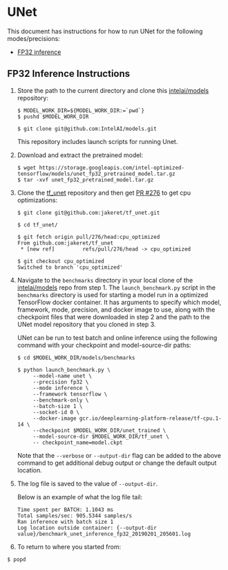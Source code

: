 # UNet

This document has instructions for how to run UNet for the following
modes/precisions:
* [FP32 inference](#fp32-inference-instructions)

## FP32 Inference Instructions

1. Store the path to the current directory and clone this [intelai/models](https://github.com/IntelAI/models)
   repository:
   ```
   $ MODEL_WORK_DIR=${MODEL_WORK_DIR:=`pwd`}
   $ pushd $MODEL_WORK_DIR

   $ git clone git@github.com:IntelAI/models.git
   ```
   This repository includes launch scripts for running Unet.

2. Download and extract the pretrained model:
   ```
   $ wget https://storage.googleapis.com/intel-optimized-tensorflow/models/unet_fp32_pretrained_model.tar.gz
   $ tar -xvf unet_fp32_pretrained_model.tar.gz
   ```

3. Clone the [tf_unet](https://github.com/jakeret/tf_unet) repository
   and then get [PR #276](https://github.com/jakeret/tf_unet/pull/276)
   to get cpu optimizations:

   ```
   $ git clone git@github.com:jakeret/tf_unet.git

   $ cd tf_unet/

   $ git fetch origin pull/276/head:cpu_optimized
   From github.com:jakeret/tf_unet
    * [new ref]         refs/pull/276/head -> cpu_optimized

   $ git checkout cpu_optimized
   Switched to branch 'cpu_optimized'
   ```

4. Navigate to the `benchmarks` directory in your local clone of the
   [intelai/models](https://github.com/IntelAI/models) repo from step 1.
   The `launch_benchmark.py` script in the `benchmarks` directory is
   used for starting a model run in a optimized TensorFlow docker
   container. It has arguments to specify which model, framework, mode,
   precision, and docker image to use, along with the checkpoint files
   that were downloaded in step 2 and the path to the UNet model
   repository that you cloned in step 3.

   UNet can be run to test batch and online inference using the
   following command with your checkpoint and model-source-dir paths:

   ```
   $ cd $MODEL_WORK_DIR/models/benchmarks
   
   $ python launch_benchmark.py \
        --model-name unet \
        --precision fp32 \
        --mode inference \
        --framework tensorflow \
        --benchmark-only \
        --batch-size 1 \
        --socket-id 0 \
        --docker-image gcr.io/deeplearning-platform-release/tf-cpu.1-14 \
        --checkpoint $MODEL_WORK_DIR/unet_trained \
        --model-source-dir $MODEL_WORK_DIR/tf_unet \
        -- checkpoint_name=model.ckpt
   ```

   Note that the `--verbose` or `--output-dir` flag can be added to the above
   command to get additional debug output or change the default output location.

5. The log file is saved to the value of `--output-dir`.

   Below is an example of what the log file tail:

   ```
   Time spent per BATCH: 1.1043 ms
   Total samples/sec: 905.5344 samples/s
   Ran inference with batch size 1
   Log location outside container: {--output-dir value}/benchmark_unet_inference_fp32_20190201_205601.log
   ```

6. To return to where you started from:
```
$ popd
```